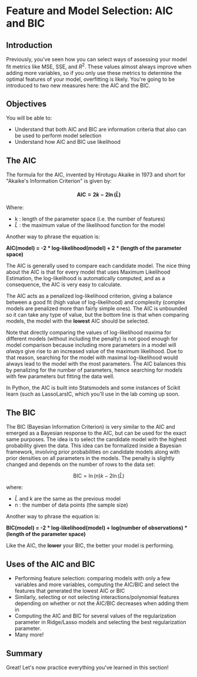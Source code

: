 
# Feature and Model Selection: AIC and BIC

## Introduction

Previously, you've seen how you can select ways of assessing your model fit metrics like MSE, SSE, and $R^2$. These values almost always improve when adding more variables, so if you only use these metrics to determine the optimal features of your model, overfitting is likely. You're going to be introduced to two new measures here: the AIC and the BIC.


## Objectives

You will be able to:

- Understand that both AIC and BIC are information criteria that also can be used to perform model selection
- Understand how AIC and BIC use likelihood

## The AIC

The formula for the AIC, invented by Hirotugu Akaike in 1973 and short for "Akaike's Information Criterion" is given by:

#### $$ \text{AIC} = 2k -2\ln(\hat{L}) $$

Where:
* k : length of the parameter space (i.e. the number of features)
* $\hat{L}$ : the maximum value of the likelihood function for the model

Another way to phrase the equation is:

**AIC(model) = -2 \* log-likelihood(model) + 2 \* (length of the parameter space)**

The AIC is generally used to compare each candidate model. The nice thing about the AIC is that for every model that uses Maximum Likelihood Estimation, the log-likelihood is automatically computed, and as a consequence, the AIC is very easy to calculate.

The AIC acts as a penalized log-likelihood criterion, giving a balance between a good fit
(high value of log-likelihood) and complexity (complex models are penalized more than fairly simple ones). The AIC is unbounded so it can take any type of value, but the bottom line is that when comparing models, the model with the **lowest** AIC should be selected.

Note that directly comparing the values of log-likelihood maxima for different models (without including the penalty) is not good enough for model comparison because including more parameters in a model will *always* give rise to an increased value of the maximum likelihood. Due to that reason, searching for the model with maximal log-likelihood
would always lead to the model with the most parameters. The AIC balances this by penalizing for the number of parameters, hence searching for models with few parameters but fitting the data well.

In Python, the AIC is built into Statsmodels and some instances of Scikit learn (such as LassoLarsIC, which you'll use in the lab coming up soon.

## The BIC

The BIC (Bayesian Information Criterion) is very similar to the AIC and emerged as a Bayesian response to the AIC, but can be used for the exact same purposes. The idea is to select the candidate model with the highest probability
given the data. 
This idea can be formalized inside a Bayesian framework, involving prior probabilities on candidate models along with prior densities on all parameters in the models. The penalty is slightly changed and depends on the number of rows to the data set:

$$ \text{BIC} = \ln(n)k - 2\ln(\hat{L}) $$

where:

* $\hat{L}$ and k are the same as the previous model
* n : the number of data points (the sample size)

Another way to phrase the equation is:

**BIC(model) = -2 \* log-likelihood(model) + log(number of observations) \* (length of the parameter space)**

Like the AIC, the **lower** your BIC, the better your model is performing.

## Uses of the AIC and BIC

- Performing feature selection: comparing models with only a few variables and more variables, computing the AIC/BIC and select the features that generated the lowest AIC or BIC
- Similarly, selecting or not selecting interactions/polynomial features depending on whether or not the AIC/BIC decreases when adding them in
- Computing the AIC and BIC for several values of the regularization parameter in Ridge/Lasso models and selecting the best regularization parameter.
- Many more!

## Summary

Great! Let's now practice everything you've learned in this section!
